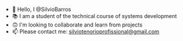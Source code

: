 - 👋 Hello, I @SilvioBarros
- 📚 I am a student of the technical course of systems development
- 🙃  I'm looking to collaborate and learn from projects
- 📫 Please contact me: silviotenorioprofissional@gmail.com


<!---
SilvioBarros/SilvioBarros is a ✨ special ✨ repository because its `README.md` (this file) appears on your GitHub profile.
You can click the Preview link to take a look at your changes.
--->
